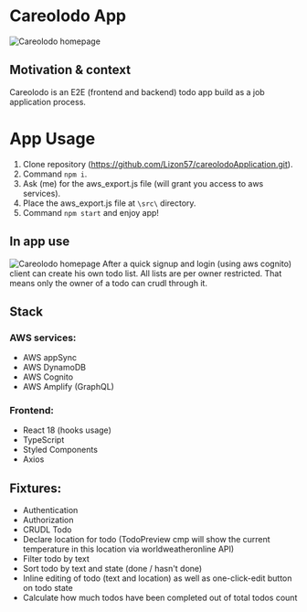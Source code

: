 # Careolodo App

![Careolodo homepage](https://maccabipedia.co.il/oren/careolodo%20homepage.png)

## Motivation & context

Careolodo is an E2E (frontend and backend) todo app build as a job application process.

# App Usage

1. Clone repository (https://github.com/Lizon57/careolodoApplication.git).
2. Command `npm i`.
3. Ask (me) for the aws_export.js file (will grant you access to aws services).
4. Place the aws_export.js file at `\src\` directory.
5. Command `npm start` and enjoy app!

## In app use

![Careolodo homepage](https://maccabipedia.co.il/oren/careolodo%20todos.png)
After a quick signup and login (using aws cognito) client can create his own todo list.
All lists are per owner restricted. That means only the owner of a todo can crudl through it.

## Stack

### AWS services:

- AWS appSync
- AWS DynamoDB
- AWS Cognito
- AWS Amplify (GraphQL)

### Frontend:

- React 18 (hooks usage)
- TypeScript
- Styled Components
- Axios

## Fixtures:

- Authentication
- Authorization
- CRUDL Todo
- Declare location for todo (TodoPreview cmp will show the current temperature in this location via worldweatheronline API)
- Filter todo by text
- Sort todo by text and state (done / hasn't done)
- Inline editing of todo (text and location) as well as one-click-edit button on todo state
- Calculate how much todos have been completed out of total todos count
